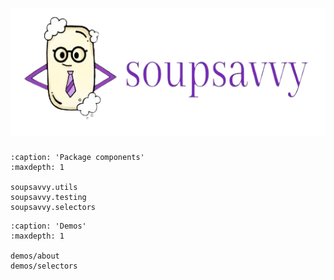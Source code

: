 ![logo](https://github.com/sewcio543/soupsavvy/blob/main/resources/logo.png?raw=true)
========

```{toctree}
:caption: 'Package components'
:maxdepth: 1

soupsavvy.utils
soupsavvy.testing
soupsavvy.selectors
```

```{toctree}
:caption: 'Demos'
:maxdepth: 1

demos/about
demos/selectors
```

```{include} ../../README.md
```
